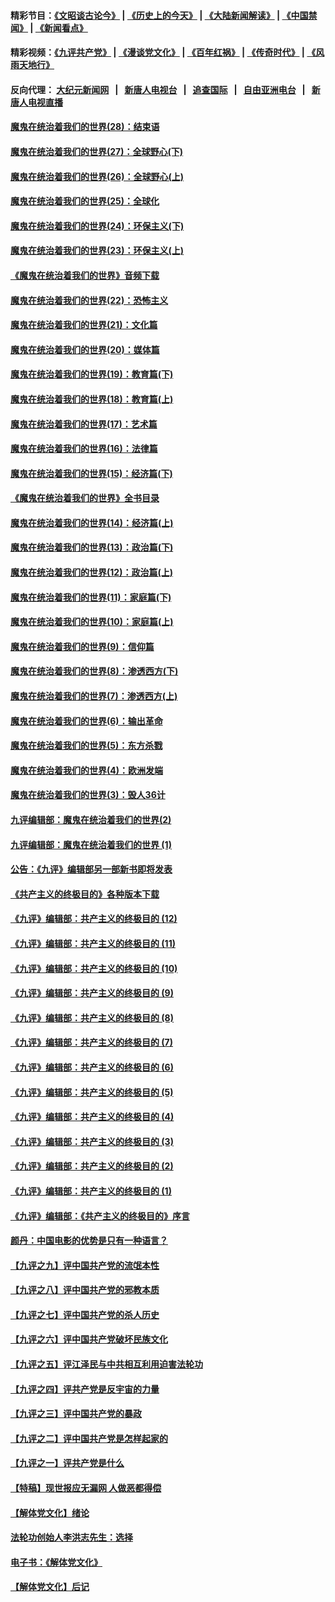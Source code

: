 #### 精彩节目：[《文昭谈古论今》](http://155.138.201.177/wenzhao) | [《历史上的今天》](http://155.138.201.177/today-in-history) | [《大陆新闻解读》](http://155.138.201.177/ntdtv-comedy) | [《中国禁闻》](http://155.138.201.177/ntdtv-news) | [《新闻看点》](http://155.138.201.177/news-insight) 

 #### 精彩视频：[《九评共产党》](http://155.138.201.177:10000/videos/jiuping) | [《漫谈党文化》](http://155.138.201.177:10000/videos/mtdwh) | [《百年红祸》](http://155.138.201.177:10000/videos/bnhh) | [《传奇时代》](http://155.138.201.177:10000/videos/legend) | [《风雨天地行》](http://155.138.201.177:10000/videos/fytdx) 

 #### 反向代理： [大纪元新闻网](http://155.138.201.177:10080/) &nbsp;&nbsp;|&nbsp;&nbsp; [新唐人电视台](http://155.138.201.177:8000/) &nbsp;&nbsp;|&nbsp;&nbsp; [追查国际](http://155.138.201.177:10010/) &nbsp;&nbsp;|&nbsp;&nbsp; [自由亚洲电台](http://155.138.201.177:9800/) &nbsp;&nbsp;|&nbsp;&nbsp; [新唐人电视直播](http://155.138.201.177/) 

#### [魔鬼在统治着我们的世界(28)：结束语](../pages/nsc422/n10936246.md?t=02191237) 

#### [魔鬼在统治着我们的世界(27)：全球野心(下)](../pages/nsc422/n10928319.md?t=02191237) 

#### [魔鬼在统治着我们的世界(26)：全球野心(上)](../pages/nsc422/n10900318.md?t=02191237) 

#### [魔鬼在统治着我们的世界(25)：全球化](../pages/nsc422/n10788205.md?t=02191237) 

#### [魔鬼在统治着我们的世界(24)：环保主义(下)](../pages/nsc422/n10695307.md?t=02191237) 

#### [魔鬼在统治着我们的世界(23)：环保主义(上)](../pages/nsc422/n10688613.md?t=02191237) 

#### [《魔鬼在统治着我们的世界》音频下载](../pages/nsc422/n10635553.md?t=02191237) 

#### [魔鬼在统治着我们的世界(22)：恐怖主义](../pages/nsc422/n10614727.md?t=02191237) 

#### [魔鬼在统治着我们的世界(21)：文化篇](../pages/nsc422/n10597706.md?t=02191237) 

#### [魔鬼在统治着我们的世界(20)：媒体篇](../pages/nsc422/n10586579.md?t=02191237) 

#### [魔鬼在统治着我们的世界(19)：教育篇(下)](../pages/nsc422/n10564808.md?t=02191237) 

#### [魔鬼在统治着我们的世界(18)：教育篇(上)](../pages/nsc422/n10526970.md?t=02191237) 

#### [魔鬼在统治着我们的世界(17)：艺术篇](../pages/nsc422/n10499093.md?t=02191237) 

#### [魔鬼在统治着我们的世界(16)：法律篇](../pages/nsc422/n10485969.md?t=02191237) 

#### [魔鬼在统治着我们的世界(15)：经济篇(下)](../pages/nsc422/n10469975.md?t=02191237) 

#### [《魔鬼在统治着我们的世界》全书目录](../pages/nsc422/n10464261.md?t=02191237) 

#### [魔鬼在统治着我们的世界(14)：经济篇(上)](../pages/nsc422/n10457370.md?t=02191237) 

#### [魔鬼在统治着我们的世界(13)：政治篇(下)](../pages/nsc422/n10448270.md?t=02191237) 

#### [魔鬼在统治着我们的世界(12)：政治篇(上)](../pages/nsc422/n10444576.md?t=02191237) 

#### [魔鬼在统治着我们的世界(11)：家庭篇(下)](../pages/nsc422/n10440961.md?t=02191237) 

#### [魔鬼在统治着我们的世界(10)：家庭篇(上)](../pages/nsc422/n10435448.md?t=02191237) 

#### [魔鬼在统治着我们的世界(9)：信仰篇](../pages/nsc422/n10432159.md?t=02191237) 

#### [魔鬼在统治着我们的世界(8)：渗透西方(下)](../pages/nsc422/n10429603.md?t=02191237) 

#### [魔鬼在统治着我们的世界(7)：渗透西方(上)](../pages/nsc422/n10426013.md?t=02191237) 

#### [魔鬼在统治着我们的世界(6)：输出革命](../pages/nsc422/n10421536.md?t=02191237) 

#### [魔鬼在统治着我们的世界(5)：东方杀戮](../pages/nsc422/n10417707.md?t=02191237) 

#### [魔鬼在统治着我们的世界(4)：欧洲发端](../pages/nsc422/n10414890.md?t=02191237) 

#### [魔鬼在统治着我们的世界(3)：毁人36计](../pages/nsc422/n10411583.md?t=02191237) 

#### [九评编辑部：魔鬼在统治着我们的世界(2)](../pages/nsc422/n10410036.md?t=02191237) 

#### [九评编辑部：魔鬼在统治着我们的世界 (1)](../pages/nsc422/n10406825.md?t=02191237) 

#### [公告：《九评》编辑部另一部新书即将发表](../pages/nsc422/n10405104.md?t=02191237) 

#### [《共产主义的终极目的》各种版本下载](../pages/nsc422/n10022138.md?t=02191237) 

#### [《九评》编辑部：共产主义的终极目的 (12)](../pages/nsc422/n9933272.md?t=02191237) 

#### [《九评》编辑部：共产主义的终极目的 (11)](../pages/nsc422/n9924973.md?t=02191237) 

#### [《九评》编辑部：共产主义的终极目的 (10)](../pages/nsc422/n9920883.md?t=02191237) 

#### [《九评》编辑部：共产主义的终极目的 (9)](../pages/nsc422/n9916363.md?t=02191237) 

#### [《九评》编辑部：共产主义的终极目的 (8)](../pages/nsc422/n9912488.md?t=02191237) 

#### [《九评》编辑部：共产主义的终极目的 (7)](../pages/nsc422/n9901176.md?t=02191237) 

#### [《九评》编辑部：共产主义的终极目的 (6)](../pages/nsc422/n9899359.md?t=02191237) 

#### [《九评》编辑部：共产主义的终极目的 (5)](../pages/nsc422/n9893174.md?t=02191237) 

#### [《九评》编辑部：共产主义的终极目的 (4)](../pages/nsc422/n9891246.md?t=02191237) 

#### [《九评》编辑部：共产主义的终极目的 (3)](../pages/nsc422/n9879879.md?t=02191237) 

#### [《九评》编辑部：共产主义的终极目的 (2)](../pages/nsc422/n9876205.md?t=02191237) 

#### [《九评》编辑部：共产主义的终极目的 (1)](../pages/nsc422/n9865857.md?t=02191237) 

#### [《九评》编辑部：《共产主义的终极目的》序言](../pages/nsc422/n9862666.md?t=02191237) 

#### [颜丹：中国电影的优势是只有一种语言？](../pages/nsc422/n9583062.md?t=02191237) 

#### [【九评之九】评中国共产党的流氓本性](../pages/nsc422/n737542.md?t=02191237) 

#### [【九评之八】评中国共产党的邪教本质](../pages/nsc422/n735942.md?t=02191237) 

#### [【九评之七】评中国共产党的杀人历史](../pages/nsc422/n733806.md?t=02191237) 

#### [【九评之六】评中国共产党破坏民族文化](../pages/nsc422/n731667.md?t=02191237) 

#### [【九评之五】评江泽民与中共相互利用迫害法轮功](../pages/nsc422/n730058.md?t=02191237) 

#### [【九评之四】评共产党是反宇宙的力量](../pages/nsc422/n727814.md?t=02191237) 

#### [【九评之三】评中国共产党的暴政](../pages/nsc422/n725597.md?t=02191237) 

#### [【九评之二】评中国共产党是怎样起家的](../pages/nsc422/n723946.md?t=02191237) 

#### [【九评之一】评共产党是什么](../pages/nsc422/n722529.md?t=02191237) 

#### [【特稿】现世报应无漏网 人做恶都得偿](../pages/nsc422/n4215167.md?t=02191237) 

#### [【解体党文化】绪论](../pages/nsc422/n1449356.md?t=02191237) 

#### [法轮功创始人李洪志先生：选择](../pages/nsc422/n3580738.md?t=02191237) 

#### [电子书：《解体党文化》](../pages/nsc422/n1573484.md?t=02191237) 

#### [【解体党文化】后记](../pages/nsc422/n1531999.md?t=02191237) 

